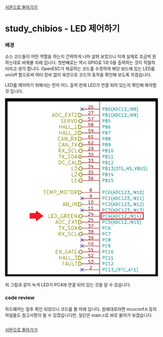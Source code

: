 [서문으로 돌아가기](../README.md#어떻게-무엇을-개발하고-공유할까)

# study_chibios - LED 제어하기 

### 배경

소스 코드들이 어떤 역할을 하는지 간략하게 나마 살펴 보았으니 이제 실제로 조금씩 원하는대로 바꿔볼 차례 입니다. 첫번째로는 역시 GPIO로 1과 0을 출력하는 것이 적절하리라고 생각 합니다. OpenESC가 제공하는 코드를 수정하여 해당 보드에 있는 LED를 on/off 함으로써 여타 장비 없이 육안으로 코드의 동작을 확인해 보도록 하겠습니다.   
  
LED를 제어하기 위해서는 먼저 어느 출력 핀에 LED가 연결 되어 있는지 확인해 봐야할 것 입니다. 
  
![images/203.png](images/203.png)  
  
위 그림과 같이 녹색 LED가 PC4에 연결 되어 있는 것을 알 수 있습니다.  
  
### code review
  
하드웨어는 얼추 확인 되었으니 코드를 볼 차례 입니다. 원래대로라면 mcuconf.h 등의 파일들도 참고사항이 될 수 있겠습니다만, 일단은 main.c로 바로 들어가 보겠습니다.  

```C

```
 

[서문으로 돌아가기](../README.md#howwhat---어떻게-무엇을-개발하고-공유할까)
